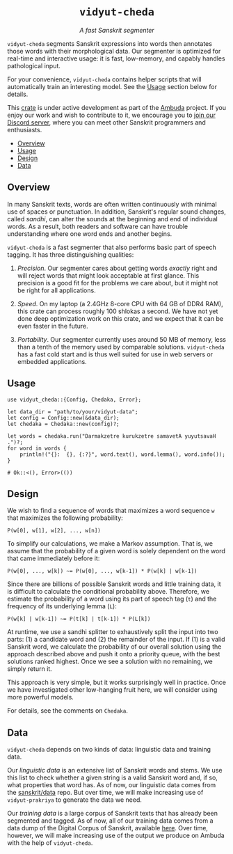 <div align="center">
<h1><code>vidyut-cheda</code></h1>
<p><i>A fast Sanskrit segmenter</i></p>
</div>

`vidyut-cheda` segments Sanskrit expressions into words then annotates those
words with their morphological data. Our segmenter is optimized for real-time
and interactive usage: it is fast, low-memory, and capably handles pathological
input.

For your convenience, `vidyut-cheda` contains helper scripts that will
automatically train an interesting model. See the [Usage](#usage) section
below for details.

This [crate][crate] is under active development as part of the [Ambuda][ambuda]
project. If you enjoy our work and wish to contribute to it, we encourage you
to [join our Discord server][discord], where you can meet other Sanskrit
programmers and enthusiasts.

- [Overview](#overview)
- [Usage](#usage)
- [Design](#design)
- [Data](#data)

[crate]: https://doc.rust-lang.org/book/ch07-01-packages-and-crates.html
[ambuda]: https://ambuda.org
[discord]: https://discord.gg/7rGdTyWY7Z


Overview
--------

In many Sanskrit texts, words are often written continuously with minimal use
of spaces or punctuation. In addition, Sanskrit's regular sound changes, called
*sandhi*, can alter the sounds at the beginning and end of individual words.
As a result, both readers and software can have trouble understanding where one
word ends and another begins.

`vidyut-cheda` is a fast segmenter that also performs basic part of speech
tagging. It has three distinguishing qualities:

1. *Precision*. Our segmenter cares about getting words *exactly* right and will
   reject words that might look acceptable at first glance. This precision is a
   good fit for the problems we care about, but it might not be right for all
   applications.

2. *Speed*. On my laptop (a 2.4GHz 8-core CPU with 64 GB of DDR4 RAM), this
   crate can process roughly 100 shlokas a second. We have not yet done deep
   optimization work on this crate, and we expect that it can be even faster in
   the future.

3. *Portability*. Our segmenter currently uses around 50 MB of memory, less
   than a tenth of the memory used by comparable solutions. `vidyut-cheda` has
   a fast cold start and is thus well suited for use in web servers or embedded
   applications.


Usage
-----

```rust,no_run
use vidyut_cheda::{Config, Chedaka, Error};

let data_dir = "path/to/your/vidyut-data";
let config = Config::new(&data_dir);
let chedaka = Chedaka::new(config)?;

let words = chedaka.run("Darmakzetre kurukzetre samavetA yuyutsavaH .")?;
for word in words {
    println!("{}:  {}, {:?}", word.text(), word.lemma(), word.info());
}

# Ok::<(), Error>(())
```


Design
------

We wish to find a sequence of words that maximizes a word sequence `w` that
maximizes the following probability:

```text
P(w[0], w[1], w[2], ..., w[n])
```

To simplify our calculations, we make a Markov assumption. That is, we assume
that the probability of a given word is solely dependent on the word that came
immediately before it:

```text
P(w[0], ..., w[k]) ~= P(w[0], ..., w[k-1]) * P(w[k] | w[k-1])
```

Since there are billions of possible Sanskrit words and little training data,
it is difficult to calculate  the conditional probability above. Therefore, we
estimate the probability of a word using its part of speech tag (`t`) and the
frequency of its underlying lemma (`L`):

```text
P(w[k] | w[k-1]) ~= P(t[k] | t[k-1]) * P(L[k])
```

At runtime, we use a sandhi splitter to exhaustively split the input into two
parts: (1) a candidate word and (2) the remainder of the input. If (1) is a
valid Sanskrit word, we calculate the probability of our overall solution using
the approach described above and push it onto a priority queue, with the best
solutions ranked highest. Once we see a solution with no remaining, we simply
return it.

This approach is very simple, but it works surprisingly well in practice. Once
we have investigated other low-hanging fruit here, we will consider using more
powerful models.

For details, see the comments on `Chedaka`.


Data
----

`vidyut-cheda` depends on two kinds of data: linguistic data and training data.

Our *linguistic data* is an extensive list of Sanskrit words and stems. We use
this list to check whether a given string is a valid Sanskrit word and, if so,
what properties that word has. As of now, our linguistic data comes from the
[sanskrit/data][s-data] repo. But over time, we will make increasing use of
`vidyut-prakriya` to generate the data we need.

Our *training data* is a large corpus of Sanskrit texts that has already been
segmented and tagged. As of now, all of our training data comes from a data
dump of the Digital Corpus of Sanskrit, available [here][dcs-data]. Over time,
however, we will make increasing use of the output we produce on Ambuda with
the help of `vidyut-cheda`.

[s-data]: https://github.com/sanskrit/data
[dcs-data]: https://github.com/OliverHellwig/sanskrit.git
